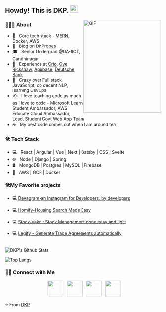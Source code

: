 <h2> Howdy! This is DKP. <img src="https://github.com/souvikguria98/souvikguria98/blob/master/Hi.gif" width="25"></h2>
<img align="right" alt="GIF" src="https://i.ibb.co/N2R4TM0/dkp-photo.jpg" width="250" height="300"/>

<h3> 👨🏻‍💻 About </h3>

- 🔭 &nbsp; Core tech stack - MERN, Docker, AWS
- 🤔 &nbsp; Blog on [DKProbes](https://dkprobes.tech)
- 🎓 &nbsp; Senior Undergrad @DA-IICT, Gandhinagar
- 💼 &nbsp; Experience at [Crio](https://crio.do), [Oye Rickshaw](https://oyerickshaw.com), [Appbase](https://appbase.io), [Deutsche Bank](https://db.com)
- 🌱 &nbsp; Crazy over Full stack JavaScript, do decent NLP, learning DevOps
- ✍️ &nbsp; I love teaching code as much as I love to code - Microsoft Learn Student Ambassador, AWS Educate Cloud Ambassador, Lead, Student Govt Web App Team
- ☕ &nbsp; My best code comes out when I am around tea

<h3>🛠 Tech Stack</h3>

- 💻 &nbsp; React | Angular | Vue | Next | Gatsby | CSS | Svelte
- 🌐 &nbsp; Node | Django | Spring
- 🛢 &nbsp; MongoDB | Postgres | MySQL | Firebase
- 🔧 &nbsp; AWS | GCP | Docker

<h3>🛠My Favorite projects</h3>

- 💻 [Devagram-an Instagram for Developers, by developers](https://github.com/dkp1903/devagram)

- 💻 [Homify-Housing Search Made Easy](https://github.com/dkp1903/Homify)

- 💻 [Stock-Vakri : Stock Management done easy and light](https://github.com/dkp1903/BrokerDash)

- 💻 [Legify - Generate Trade Agreements automatically](https://github.com/dkp1903/TextGenRNN)

<br>

<img align="center" src="https://github-readme-stats.vercel.app/api?username=dkp1903&include_all_commits=true&count_private=true&show_icons=true&line_height=20&title_color=7A7ADB&icon_color=2234AE&text_color=D3D3D3&bg_color=0,000000,130F40" alt="DKP's Github Stats">

</br>

[![Top Langs](https://github-readme-stats.vercel.app/api/top-langs/?username=dkp1903&layout=compact&text_color=daf7dc&bg_color=151515)](https://github.com/devSouvik/github-readme-stats)


<h3> 🤝🏻 Connect with Me </h3>

<p align="center">
&nbsp; <a href="https://twitter.com/dkp1903" target="_blank" rel="noopener noreferrer"><img src="https://img.icons8.com/plasticine/100/000000/twitter.png" width="50" /></a>  
&nbsp; <a href="https://www.instagram.com/dkp1903/" target="_blank" rel="noopener noreferrer"><img src="https://img.icons8.com/plasticine/100/000000/instagram-new.png" width="50" /></a>  
&nbsp; <a href="https://www.linkedin.com/in/dkp1903/" target="_blank" rel="noopener noreferrer"><img src="https://img.icons8.com/plasticine/100/000000/linkedin.png" width="50" /></a>
&nbsp; <a href="mailto:dkp.daiict@gmail.com" target="_blank" rel="noopener noreferrer"><img src="https://img.icons8.com/plasticine/100/000000/gmail.png"  width="50" /></a>
</p>

⭐️ From [DKP](https://github.com/dkp1903)
